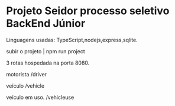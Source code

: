 # Projeto Seidor processo seletivo BackEnd Júnior
Linguagens usadas: TypeScript,nodejs,express,sqlite.

subir o projeto | npm run project


3 rotas hospedada na porta 8080.

motorista
/driver

veículo
/vehicle

veículo em uso.
/vehicleuse
